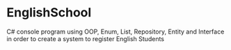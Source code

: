 # EnglishSchool
C# console program using OOP, Enum, List, Repository, Entity and Interface in order to create a system to register English Students

